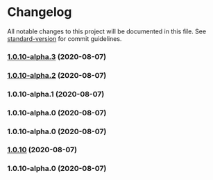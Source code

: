 # Changelog

All notable changes to this project will be documented in this file. See [standard-version](https://github.com/conventional-changelog/standard-version) for commit guidelines.

### [1.0.10-alpha.3](https://github.com/lk0606/npm_test_table/compare/v1.0.10-alpha.2...v1.0.10-alpha.3) (2020-08-07)

### [1.0.10-alpha.2](https://github.com/lk0606/npm_test_table/compare/v1.0.10-alpha.1...v1.0.10-alpha.2) (2020-08-07)

### 1.0.10-alpha.1 (2020-08-07)

### 1.0.10-alpha.0 (2020-08-07)

### 1.0.10-alpha.0 (2020-08-07)

### [1.0.10](https://github.com/lk0606/npm_test_table/compare/v1.0.10-alpha.0...v1.0.10) (2020-08-07)

### 1.0.10-alpha.0 (2020-08-07)
